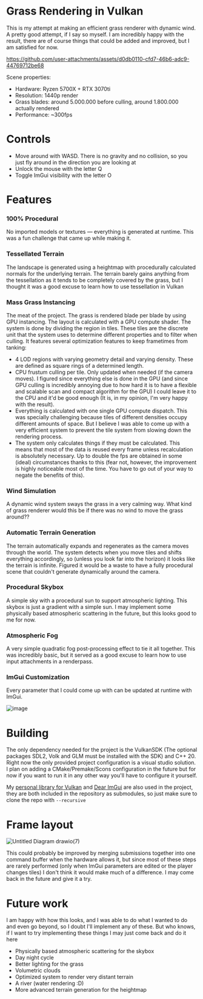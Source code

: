 # Grass Rendering in Vulkan
This is my attempt at making an efficient grass renderer with dynamic wind. A pretty good attempt, if I say so myself.
I am incredibly happy with the result, there are of course things that could be added and improved, but I am satisfied for now.

https://github.com/user-attachments/assets/d0db0110-cfd7-46b6-adc9-44769712be68

Scene properties:
- Hardware: Ryzen 5700X + RTX 3070ti
- Resolution: 1440p render
- Grass blades: around 5.000.000 before culling, around 1.800.000 actually rendered
- Performance: ~300fps

# Controls
- Move around with WASD. There is no gravity and no collision, so you just fly around in the direction you are looking at
- Unlock the mouse with the letter Q
- Toggle ImGui visibility with the letter O

# Features
### 100% Procedural
No imported models or textures — everything is generated at runtime. This was a fun challenge that came up while making it.

### Tessellated Terrain
The landscape is generated using a heightmap with procedurally calculated normals for the underlying terrain. 
The terrain barely gains anything from the tessellation as it tends to be completely covered by the grass, but I thought it was a good excuse to learn how to use tessellation in Vulkan

### Mass Grass Instancing
The meat of the project. The grass is rendered blade per blade by using GPU instancing. The layout is calculated with a GPU compute shader.
The system is done by dividing the region in tiles. These tiles are the discrete unit that the system uses to determine different properties and to filter when culling.
It features several optimization features to keep frametimes from tanking:
- 4 LOD regions with varying geometry detail and varying density. These are defined as square rings of a determined length.
- CPU frustum culling per tile. Only updated when needed (if the camera moves). I figured since everything else is done in the GPU (and since GPU culling is incredibly annoying due to how hard it is to have a flexible and scalable scan and compact algorithm for the GPU) I could leave it to the CPU and it'd be good enough (It is, in my opinion, I'm very happy with the result).
- Everything is calculated with one single GPU compute dispatch. This was specially challenging because tiles of different densities occupy different amounts of space. But I believe I was able to come up with a very efficient system to prevent the tile system from slowing down the rendering process.
- The system only calculates things if they must be calculated. This means that most of the data is reused every frame unless recalculation is absolutely necessary. Up to double the fps are obtained in some (ideal) circumstances thanks to this (fear not, however, the improvement is highly noticeable most of the time. You have to go out of your way to negate the benefits of this).

### Wind Simulation
A dynamic wind system sways the grass in a very calming way. 
What kind of grass renderer would this be if there was no wind to move the grass around??

### Automatic Terrain Generation
The terrain automatically expands and regenerates as the camera moves through the world.
The system detects when you move tiles and shifts everything accordingly, so (unless you look far into the horizon) it looks like the terrain is infinite.
Figured it would be a waste to have a fully procedural scene that couldn't generate dynamically around the camera.

### Procedural Skybox
A simple sky with a procedural sun to support atmospheric lighting.
This skybox is just a gradient with a simple sun. 
I may implement some physically based atmospheric scattering in the future, but this looks good to me for now.

### Atmospheric Fog
A very simple quadratic fog post-processing effect to tie it all together. 
This was incredibly basic, but it served as a good excuse to learn how to use input attachments in a renderpass.

### ImGui Customization
Every parameter that I could come up with can be updated at runtime with ImGui.

![image](https://github.com/user-attachments/assets/92db6a11-0172-4886-9e1f-982b639e5bd4)

# Building

The only dependency needed for the project is the VulkanSDK (The optional packages SDL2, Volk and GLM must be installed with the SDK) and C++ 20.
Right now the only provided project configuration is a visual studio solution. I plan on adding a CMake/Premake/Scons configuration in the future but for now if you want to run it in any other way you'll have to configure it yourself.

My [personal library for Vulkan](https://github.com/AsperTheDog/VkPlayground) and [Dear ImGui](https://github.com/ocornut/imgui) are also used in the project, they are both included in the repository as submodules, so just make sure to clone the repo with `--recursive` 

# Frame layout


![Untitled Diagram drawio(7)](https://github.com/user-attachments/assets/51066a42-2ed7-405d-9507-64989acf0586)


This could probably be improved by merging submissions together into one command buffer when the hardware allows it, but since most of these steps are rarely performed (only when ImGui parameters are edited or the player changes tiles) I don't think it would make much of a difference.
I may come back in the future and give it a try.

# Future work
I am happy with how this looks, and I was able to do what I wanted to do and even go beyond, so I doubt I'll implement any of these. But who knows, if I want to try implementing these things I may just come back and do it here
- Physically based atmospheric scattering for the skybox
- Day night cycle
- Better lighting for the grass
- Volumetric clouds
- Optimized system to render very distant terrain
- A river (water rendering :D)
- More advanced terrain generation for the heightmap
